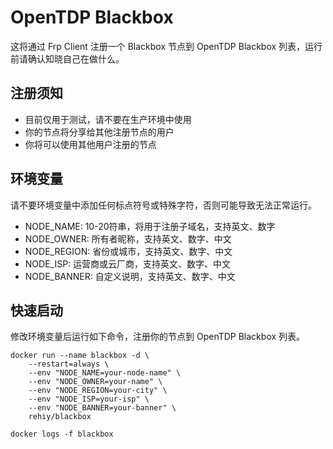 # OpenTDP Blackbox

这将通过 Frp Client 注册一个 Blackbox 节点到 OpenTDP Blackbox 列表，运行前请确认知晓自己在做什么。

## 注册须知

- 目前仅用于测试，请不要在生产环境中使用
- 你的节点将分享给其他注册节点的用户
- 你将可以使用其他用户注册的节点

## 环境变量

请不要环境变量中添加任何标点符号或特殊字符，否则可能导致无法正常运行。

- NODE_NAME: 10-20符串，将用于注册子域名，支持英文、数字
- NODE_OWNER: 所有者昵称，支持英文、数字、中文
- NODE_REGION: 省份或城市，支持英文、数字、中文
- NODE_ISP: 运营商或云厂商，支持英文、数字、中文
- NODE_BANNER: 自定义说明，支持英文、数字、中文

## 快速启动

修改环境变量后运行如下命令，注册你的节点到 OpenTDP Blackbox 列表。

```shell
docker run --name blackbox -d \
    --restart=always \
    --env "NODE_NAME=your-node-name" \
    --env "NODE_OWNER=your-name" \
    --env "NODE_REGION=your-city" \
    --env "NODE_ISP=your-isp" \
    --env "NODE_BANNER=your-banner" \
    rehiy/blackbox

docker logs -f blackbox
```
